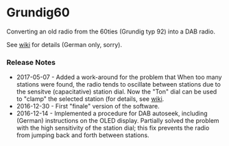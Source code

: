# Grundig60

Converting an old radio from the 60ties (Grundig typ 92) into a DAB radio.

See [wiki](https://github.com/teuler/Grundig60/wiki) for details (German only, sorry).

### Release Notes

* 2017-05-07 - Added a work-around for the problem that When too many stations were found, the radio tends to oscillate between stations due to the sensitve (capacitative) station dial. Now the "Ton" dial can be used to "clamp" the selected station (for details, see [wiki](https://github.com/teuler/Grundig60/wiki/Endzustand).
* 2016-12-30 - First "finale" version of the software.
* 2016-12-14 - Implemented a procedure for DAB autoseek, including (German) instructions on the OLED display. Partially solved the problem with the high sensitivity of the station dial; this fix prevents the radio from jumping back and forth between stations.

